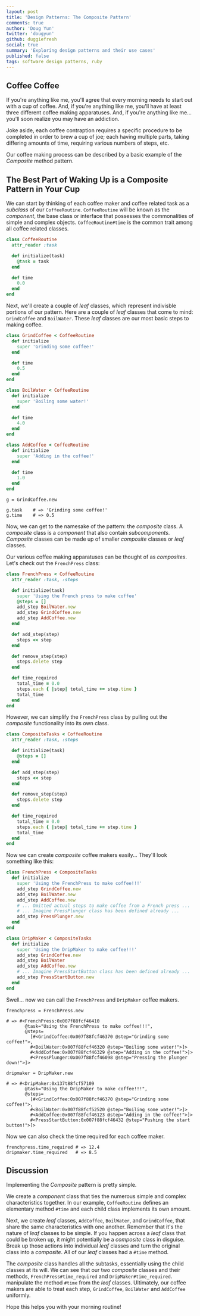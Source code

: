 ```yaml
---
layout: post
title: 'Design Patterns: The Composite Pattern'
comments: true
author: 'Doug Yun'
twitter: 'dougyun'
github: duggiefresh
social: true
summary: 'Exploring design patterns and their use cases'
published: false
tags: software design patterns, ruby
---
```


## Coffee Coffee

If you're anything like me, you'll agree that every morning needs to start
out with a cup of coffee. And, if you're anything like me, you'll have
at least three different coffee making apparatuses. And, if you're
anything like me... you'll soon realize you may have an addiction.

Joke aside, each coffee contraption requires a specific procedure
to be completed in order to brew a cup of joe; each having multiple parts,
taking differing amounts of time, requiring various numbers of steps, etc.

Our coffee making process can be described by a basic example
of the *Composite* method pattern.

## The Best Part of Waking Up is a Composite Pattern in Your Cup

We can start by thinking of each coffee maker and coffee related task as a *subclass* of
our `CoffeeRoutine`. `CoffeeRoutine` will be known as the *component*, the base
class or interface that possesses the commonalities of simple and complex
objects. `CoffeeRoutine#time` is the common trait among all
coffee related classes.

```ruby
class CoffeeRoutine
  attr_reader :task

  def initialize(task)
    @task = task
  end

  def time
    0.0
  end
end
```

Next, we'll create a couple of *leaf* classes, which represent
indivisble portions of our pattern. Here are a couple of *leaf* classes
that come to mind: `GrindCoffee` and `BoilWater`. These *leaf* classes are
our most basic steps to making coffee.

```ruby
class GrindCoffee < CoffeeRoutine
  def initialize
    super 'Grinding some coffee!'
  end

  def time
    0.5
  end
end

class BoilWater < CoffeeRoutine
  def initialize
    super 'Boiling some water!'
  end

  def time
    4.0
  end
end

class AddCoffee < CoffeeRoutine
  def initialize
    super 'Adding in the coffee!'
  end

  def time
    1.0
  end
end
```

```
g = GrindCoffee.new

g.task    # => 'Grinding some coffee!'
g.time    # => 0.5
```

Now, we can get to the namesake of the pattern: the *composite* class. A
*composite* class is a *component* that also contain
*subcomponents*. *Composite* classes can be made up of smaller
*composite* classes or *leaf* classes.

Our various coffee making apparatuses can be thought of as *composites*.
Let's check out the `FrenchPress` class:

```ruby
class FrenchPress < CoffeeRoutine
  attr_reader :task, :steps

  def initialize(task)
    super 'Using the French press to make coffee'
    @steps = []
    add_step BoilWater.new
    add_step GrindCoffee.new
    add_step AddCoffee.new
  end

  def add_step(step)
    steps << step
  end

  def remove_step(step)
    steps.delete step
  end

  def time_required
    total_time = 0.0
    steps.each { |step| total_time += step.time }
    total_time
  end
end
```

However, we can simplify the `FrenchPress` class by pulling out the
*composite* functionality into its own class.

```ruby
class CompositeTasks < CoffeeRoutine
  attr_reader :task, :steps

  def initialize(task)
    @steps = []
  end

  def add_step(step)
    steps << step
  end

  def remove_step(step)
    steps.delete step
  end

  def time_required
    total_time = 0.0
    steps.each { |step| total_time += step.time }
    total_time
  end
end
```

Now we can create *composite* coffee makers easily... They'll look
something like this:

```ruby
class FrenchPress < CompositeTasks
  def initialize
    super 'Using the FrenchPress to make coffee!!!'
    add_step GrindCoffee.new
    add_step BoilWater.new
    add_step AddCoffee.new
    # ... Omitted actual steps to make coffee from a French press ...
    # ... Imagine PressPlunger class has been defined already ...
    add_step PressPlunger.new
  end
end

class DripMaker < CompositeTasks
  def initialize
    super 'Using the DripMaker to make coffee!!!'
    add_step GrindCoffee.new
    add_step BoilWater
    add_step AddCoffee.new
    # ... Imagine PressStartButton class has been defined already ...
    add_step PressStartButton.new
  end
end
```

Swell... now we can call the `FrenchPress` and `DripMaker` coffee makers.

```
frenchpress = FrenchPress.new

# => #<FrenchPress:0x007f88fcf46410
       @task="Using the FrenchPress to make coffee!!!",
       @steps=
         [#<GrindCoffee:0x007f88fcf46370 @step="Grinding some coffee!">,
         #<BoilWater:0x007f88fcf46320 @step="Boiling some water!">]>
         #<AddCoffee:0x007f88fcf46329 @step="Adding in the coffee!">]>
         #<PressPlunger:0x007f88fcf46098 @step="Pressing the plunger down!">]>

dripmaker = DripMaker.new

# => #<DripMaker:0x137t88fcf57109
       @task="Using the DripMaker to make coffee!!!",
       @steps=
         [#<GrindCoffee:0x007f88fcf46370 @step="Grinding some coffee!">,
         #<BoilWater:0x007f88fcf52520 @step="Boiling some water!">]>
         #<AddCoffee:0x007f88fcf46123 @step="Adding in the coffee!">]>
         #<PressStartButton:0x007f88fcf46432 @step="Pushing the start button!">]>
```

Now we can also check the time required for each coffee maker.

```
frenchpress.time_required # => 12.4
dripmaker.time_required   # => 8.5
```

## Discussion

Implementing the *Composite* pattern is pretty simple.

We create a *component* class that ties the numerous simple and
complex characteristics together. In our example, `CoffeeRoutine`
defines an elementary method `#time` and each child class implements
its own amount.

Next, we create *leaf* classes, `AddCoffee`, `BoilWater`, and `GrindCoffee`,
that share the same characteristics with one another. Remember that it's the nature
of *leaf* classes to be simple. If you happen across a *leaf* class that
could be broken up, it might potentially be a *composite* class in disguise.
Break up those actions into individual *leaf* classes and turn the original class
into a *composite*. All of our *leaf* classes had a `#time` method.

The *composite* class handles all the subtasks, essentially using the child classes
at its will. We can see that our two *composite* classes and their methods, `FrenchPress#time_required`
and `DripMaker#time_required`. manipulate the method `#time` from the *leaf* classes.
Ultimately, our coffee makers are able to treat each step,
`GrindCoffee`, `BoilWater` and `AddCoffee` uniformly.

Hope this helps you with your morning routine!
